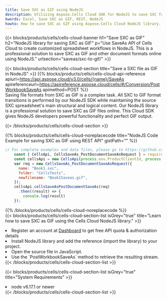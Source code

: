 ```yaml
---
title: Save SXC as GIF using NodeJS 
description: Utilizing Aspose.Cells Cloud SDK for NodeJS to save SXC format file as GIF format file. 
kwords: Excel, Save SXC as GIF, REST, NodeJS
howto: How to save SXC as GIF using Aspose.Cells Cloud NodeJS library.
---
```



{{< blocks/products/cells/cells-cloud-banner h1="Save SXC as GIF" h2="NodeJS library for saving SXC as GIF" p="Use SaveAs API of Cells Cloud to create customized spreadsheet workflows in NodeJS. This is a professional solution to save SXC as GIF and other document formats online using NodeJS." urlsection="saveas/sxc-to-gif/" >}}

{{< blocks/products/cells/cells-cloud-section  title="Save a SXC file as GIF in NodeJS" >}}
{{% blocks/products/cells/cells-cloud-api-reference  apiurl=https://api.aspose.cloud/v3.0/cells/{name}/SaveAs  apireferenceurl=https://apireference.aspose.cloud/cells/#/Conversion/PostWorkbookSaveAs  apimethod=POST %}}
<br/>
Saving file formats from SXC as GIF is a complex task. All SXC to GIF format transitions is performed by our NodeJS SDK while maintaining the source SXC spreadsheet's main structural and logical content. Our NodeJS library is a professional solution to save SXC as GIF files online. This Cloud SDK gives NodeJS developers powerful functionality and perfect GIF output.

{{< /blocks/products/cells/cells-cloud-section >}}

{{% blocks/products/cells/cells-cloud-noreplacecode title="NodeJS Code Example for saving SXC as GIF using REST API" gistPath="" %}}
  
```js
// For complete examples and data files, please go to https://github.com/aspose-cells-cloud/aspose-cells-cloud-node/
    const { CellsApi, CellsSaveAs_PostDocumentSaveAsRequest } = require("asposecellscloud");
    const cellsApi = new CellsApi(process.env.ProductClientId, process.env.ProductClientSecret);
    var req = new CellsSaveAs_PostDocumentSaveAsRequest({
      name: "Book1.sxc",
      folder: "CellsTests",
      newfilename: "Book1Saveas.gif",
    });
    cellsApi.cellsSaveAsPostDocumentSaveAs(req)
      .then((result) => {
        console.log(result)
    });
```
  
{{% /blocks/products/cells/cells-cloud-noreplacecode  %}}
<br/>
{{< blocks/products/cells/cells-cloud-section-list isGrey="true"  title="Learn how to save SXC as GIF using the Cells Cloud NodeJS library." >}}
<li>Register an account at <a href="https://dashboard.aspose.cloud/">Dashboard</a> to get free API quota & authorization details</li>
<li>Install NodeJS library and add the reference (import the library) to your project.</li>
<li>Open the source file in JavaScript.</li>
<li>Use the `PostWorkbookSaveAs` method to retrieve the resulting stream.</li>
{{< /blocks/products/cells/cells-cloud-section-list >}}

{{< blocks/products/cells/cells-cloud-section-list isGrey="true"  title="System Requirements" >}}
<li>node v6.17.1 or newer</li>
{{< /blocks/products/cells/cells-cloud-section-list >}}
